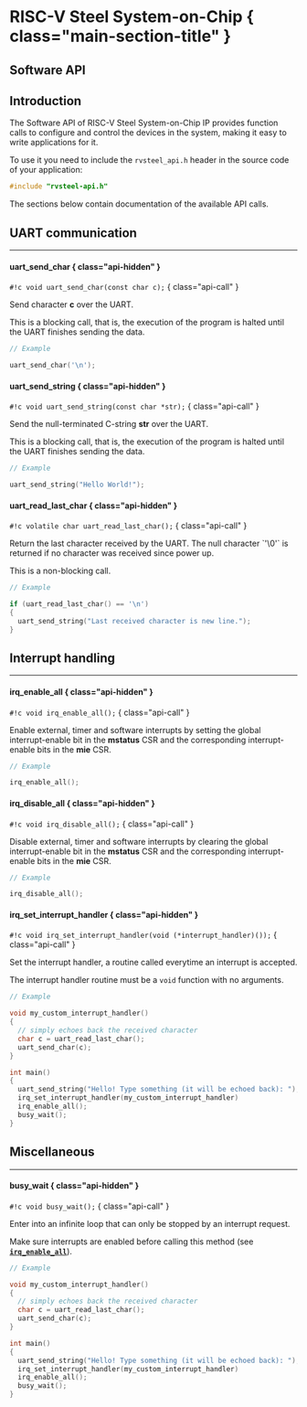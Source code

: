 # RISC-V Steel System-on-Chip { class="main-section-title" }
<h2 class="main-section-subtitle">Software API</h2>

## Introduction

The Software API of RISC-V Steel System-on-Chip IP provides function calls to configure and control the devices in the system, making it easy to write applications for it.

To use it you need to include the `rvsteel_api.h` header in the source code of your application:

```c
#include "rvsteel-api.h"
```

The sections below contain documentation of the available API calls.

## UART communication
---
#### uart_send_char { class="api-hidden" }

`#!c void uart_send_char(const char c);`
{ class="api-call" }

<div class="api-doc" markdown>
Send character <strong>c</strong> over the UART.

This is a blocking call, that is, the execution of the program is halted until the UART finishes sending the data.

```c
// Example

uart_send_char('\n');
```
</div>

#### uart_send_string { class="api-hidden" }

`#!c void uart_send_string(const char *str);`
{ class="api-call" }

<div class="api-doc" markdown>
Send the null-terminated C-string <strong>str</strong> over the UART.

This is a blocking call, that is, the execution of the program is halted until the UART finishes sending the data.

```c
// Example

uart_send_string("Hello World!");
```
</div>

#### uart_read_last_char { class="api-hidden" }

`#!c volatile char uart_read_last_char();`
{ class="api-call" }

<div class="api-doc" markdown>
Return the last character received by the UART. The null character `'\0'` is returned if no character was received since power up.

This is a non-blocking call.

```c
// Example

if (uart_read_last_char() == '\n')
{
  uart_send_string("Last received character is new line.");
}
```
</div>

## Interrupt handling
---
#### irq_enable_all { class="api-hidden" }

`#!c void irq_enable_all();`
{ class="api-call" }

<div class="api-doc" markdown>
Enable external, timer and software interrupts by setting the global interrupt-enable bit in the <strong>mstatus</strong> CSR and the corresponding interrupt-enable bits in the <strong>mie</strong> CSR.

```c
// Example

irq_enable_all();
```
</div>

#### irq_disable_all { class="api-hidden" }

`#!c void irq_disable_all();`
{ class="api-call" }

<div class="api-doc" markdown>
Disable external, timer and software interrupts by clearing the global interrupt-enable bit in the <strong>mstatus</strong> CSR and the corresponding interrupt-enable bits in the <strong>mie</strong> CSR.

```c
// Example

irq_disable_all();
```
</div>

#### irq_set_interrupt_handler { class="api-hidden" }

`#!c void irq_set_interrupt_handler(void (*interrupt_handler)());`
{ class="api-call" }

<div class="api-doc" markdown>
Set the interrupt handler, a routine called everytime an interrupt is accepted.

The interrupt handler routine must be a `void` function with no arguments.

```c hl_lines="13"
// Example

void my_custom_interrupt_handler()
{
  // simply echoes back the received character
  char c = uart_read_last_char();
  uart_send_char(c);
}

int main()
{
  uart_send_string("Hello! Type something (it will be echoed back): ");
  irq_set_interrupt_handler(my_custom_interrupt_handler)
  irq_enable_all();
  busy_wait();
}
```
</div>

## Miscellaneous
---

#### busy_wait { class="api-hidden" }

`#!c void busy_wait();`
{ class="api-call" }

<div class="api-doc" markdown>

Enter into an infinite loop that can only be stopped by an interrupt request.

Make sure interrupts are enabled before calling this method (see [**`irq_enable_all`**](#irq_enable_all)).

```c hl_lines="15"
// Example

void my_custom_interrupt_handler()
{
  // simply echoes back the received character
  char c = uart_read_last_char();
  uart_send_char(c);
}

int main()
{
  uart_send_string("Hello! Type something (it will be echoed back): ");
  irq_set_interrupt_handler(my_custom_interrupt_handler)
  irq_enable_all();
  busy_wait();
}
```
</div>

</br>
</br>